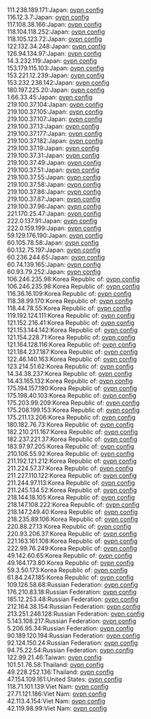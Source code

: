 111.238.189.171:Japan: [ovpn config](vpn/111_238_189_171.ovpn)  
116.12.3.7:Japan: [ovpn config](vpn/116_12_3_7.ovpn)  
117.108.38.166:Japan: [ovpn config](vpn/117_108_38_166.ovpn)  
118.104.118.252:Japan: [ovpn config](vpn/118_104_118_252.ovpn)  
118.105.123.72:Japan: [ovpn config](vpn/118_105_123_72.ovpn)  
122.132.34.248:Japan: [ovpn config](vpn/122_132_34_248.ovpn)  
126.94.134.97:Japan: [ovpn config](vpn/126_94_134_97.ovpn)  
14.3.232.119:Japan: [ovpn config](vpn/14_3_232_119.ovpn)  
153.179.115.103:Japan: [ovpn config](vpn/153_179_115_103.ovpn)  
153.221.12.239:Japan: [ovpn config](vpn/153_221_12_239.ovpn)  
153.232.238.142:Japan: [ovpn config](vpn/153_232_238_142.ovpn)  
180.197.225.20:Japan: [ovpn config](vpn/180_197_225_20.ovpn)  
1.66.33.45:Japan: [ovpn config](vpn/1_66_33_45.ovpn)  
219.100.37.104:Japan: [ovpn config](vpn/219_100_37_104.ovpn)  
219.100.37.105:Japan: [ovpn config](vpn/219_100_37_105.ovpn)  
219.100.37.107:Japan: [ovpn config](vpn/219_100_37_107.ovpn)  
219.100.37.13:Japan: [ovpn config](vpn/219_100_37_13.ovpn)  
219.100.37.177:Japan: [ovpn config](vpn/219_100_37_177.ovpn)  
219.100.37.182:Japan: [ovpn config](vpn/219_100_37_182.ovpn)  
219.100.37.19:Japan: [ovpn config](vpn/219_100_37_19.ovpn)  
219.100.37.31:Japan: [ovpn config](vpn/219_100_37_31.ovpn)  
219.100.37.49:Japan: [ovpn config](vpn/219_100_37_49.ovpn)  
219.100.37.51:Japan: [ovpn config](vpn/219_100_37_51.ovpn)  
219.100.37.55:Japan: [ovpn config](vpn/219_100_37_55.ovpn)  
219.100.37.58:Japan: [ovpn config](vpn/219_100_37_58.ovpn)  
219.100.37.86:Japan: [ovpn config](vpn/219_100_37_86.ovpn)  
219.100.37.87:Japan: [ovpn config](vpn/219_100_37_87.ovpn)  
219.100.37.96:Japan: [ovpn config](vpn/219_100_37_96.ovpn)  
221.170.25.47:Japan: [ovpn config](vpn/221_170_25_47.ovpn)  
222.0.137.91:Japan: [ovpn config](vpn/222_0_137_91.ovpn)  
222.0.159.199:Japan: [ovpn config](vpn/222_0_159_199.ovpn)  
59.129.176.190:Japan: [ovpn config](vpn/59_129_176_190.ovpn)  
60.105.78.58:Japan: [ovpn config](vpn/60_105_78_58.ovpn)  
60.132.75.197:Japan: [ovpn config](vpn/60_132_75_197.ovpn)  
60.236.244.65:Japan: [ovpn config](vpn/60_236_244_65.ovpn)  
60.74.139.165:Japan: [ovpn config](vpn/60_74_139_165.ovpn)  
60.93.79.252:Japan: [ovpn config](vpn/60_93_79_252.ovpn)  
106.246.235.98:Korea Republic of: [ovpn config](vpn/106_246_235_98.ovpn)  
106.246.235.98:Korea Republic of: [ovpn config](vpn/106_246_235_98.ovpn)  
116.36.16.109:Korea Republic of: [ovpn config](vpn/116_36_16_109.ovpn)  
118.38.99.170:Korea Republic of: [ovpn config](vpn/118_38_99_170.ovpn)  
118.44.78.55:Korea Republic of: [ovpn config](vpn/118_44_78_55.ovpn)  
119.192.124.111:Korea Republic of: [ovpn config](vpn/119_192_124_111.ovpn)  
121.152.216.41:Korea Republic of: [ovpn config](vpn/121_152_216_41.ovpn)  
121.153.144.142:Korea Republic of: [ovpn config](vpn/121_153_144_142.ovpn)  
121.154.228.71:Korea Republic of: [ovpn config](vpn/121_154_228_71.ovpn)  
121.164.128.116:Korea Republic of: [ovpn config](vpn/121_164_128_116.ovpn)  
121.184.237.187:Korea Republic of: [ovpn config](vpn/121_184_237_187.ovpn)  
122.46.140.163:Korea Republic of: [ovpn config](vpn/122_46_140_163.ovpn)  
123.214.51.62:Korea Republic of: [ovpn config](vpn/123_214_51_62.ovpn)  
14.34.38.237:Korea Republic of: [ovpn config](vpn/14_34_38_237.ovpn)  
14.43.165.132:Korea Republic of: [ovpn config](vpn/14_43_165_132.ovpn)  
175.194.157.190:Korea Republic of: [ovpn config](vpn/175_194_157_190.ovpn)  
175.198.40.103:Korea Republic of: [ovpn config](vpn/175_198_40_103.ovpn)  
175.203.99.209:Korea Republic of: [ovpn config](vpn/175_203_99_209.ovpn)  
175.208.199.153:Korea Republic of: [ovpn config](vpn/175_208_199_153.ovpn)  
175.211.13.206:Korea Republic of: [ovpn config](vpn/175_211_13_206.ovpn)  
180.182.76.73:Korea Republic of: [ovpn config](vpn/180_182_76_73.ovpn)  
182.210.211.167:Korea Republic of: [ovpn config](vpn/182_210_211_167.ovpn)  
182.237.221.37:Korea Republic of: [ovpn config](vpn/182_237_221_37.ovpn)  
183.97.97.205:Korea Republic of: [ovpn config](vpn/183_97_97_205.ovpn)  
210.106.55.92:Korea Republic of: [ovpn config](vpn/210_106_55_92.ovpn)  
211.192.121.212:Korea Republic of: [ovpn config](vpn/211_192_121_212.ovpn)  
211.224.57.37:Korea Republic of: [ovpn config](vpn/211_224_57_37.ovpn)  
211.227.110.122:Korea Republic of: [ovpn config](vpn/211_227_110_122.ovpn)  
211.244.97.113:Korea Republic of: [ovpn config](vpn/211_244_97_113.ovpn)  
211.245.134.52:Korea Republic of: [ovpn config](vpn/211_245_134_52.ovpn)  
218.144.18.105:Korea Republic of: [ovpn config](vpn/218_144_18_105.ovpn)  
218.147.108.222:Korea Republic of: [ovpn config](vpn/218_147_108_222.ovpn)  
218.147.249.40:Korea Republic of: [ovpn config](vpn/218_147_249_40.ovpn)  
218.235.89.106:Korea Republic of: [ovpn config](vpn/218_235_89_106.ovpn)  
220.88.27.13:Korea Republic of: [ovpn config](vpn/220_88_27_13.ovpn)  
220.93.206.37:Korea Republic of: [ovpn config](vpn/220_93_206_37.ovpn)  
221.163.161.108:Korea Republic of: [ovpn config](vpn/221_163_161_108.ovpn)  
222.99.76.249:Korea Republic of: [ovpn config](vpn/222_99_76_249.ovpn)  
49.142.60.65:Korea Republic of: [ovpn config](vpn/49_142_60_65.ovpn)  
49.164.173.80:Korea Republic of: [ovpn config](vpn/49_164_173_80.ovpn)  
59.3.50.173:Korea Republic of: [ovpn config](vpn/59_3_50_173.ovpn)  
61.84.247.185:Korea Republic of: [ovpn config](vpn/61_84_247_185.ovpn)  
109.126.58.68:Russian Federation: [ovpn config](vpn/109_126_58_68.ovpn)  
176.210.83.18:Russian Federation: [ovpn config](vpn/176_210_83_18.ovpn)  
185.12.253.48:Russian Federation: [ovpn config](vpn/185_12_253_48.ovpn)  
212.164.38.154:Russian Federation: [ovpn config](vpn/212_164_38_154.ovpn)  
213.251.246.128:Russian Federation: [ovpn config](vpn/213_251_246_128.ovpn)  
5.143.108.217:Russian Federation: [ovpn config](vpn/5_143_108_217.ovpn)  
5.206.95.34:Russian Federation: [ovpn config](vpn/5_206_95_34.ovpn)  
90.189.120.194:Russian Federation: [ovpn config](vpn/90_189_120_194.ovpn)  
92.124.150.24:Russian Federation: [ovpn config](vpn/92_124_150_24.ovpn)  
94.75.22.54:Russian Federation: [ovpn config](vpn/94_75_22_54.ovpn)  
122.99.21.46:Taiwan: [ovpn config](vpn/122_99_21_46.ovpn)  
101.51.76.58:Thailand: [ovpn config](vpn/101_51_76_58.ovpn)  
49.228.252.136:Thailand: [ovpn config](vpn/49_228_252_136.ovpn)  
47.154.109.161:United States: [ovpn config](vpn/47_154_109_161.ovpn)  
118.71.101.139:Viet Nam: [ovpn config](vpn/118_71_101_139.ovpn)  
27.71.121.186:Viet Nam: [ovpn config](vpn/27_71_121_186.ovpn)  
42.113.4.154:Viet Nam: [ovpn config](vpn/42_113_4_154.ovpn)  
42.119.98.99:Viet Nam: [ovpn config](vpn/42_119_98_99.ovpn)  
